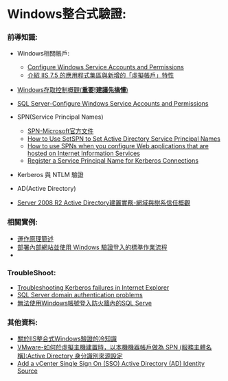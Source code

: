 # Windows整合式驗證:
  
### 前導知識:

* Windows相關帳戶:
  * [Configure Windows Service Accounts and Permissions](https://docs.microsoft.com/en-us/sql/database-engine/configure-windows/configure-windows-service-accounts-and-permissions?view=sql-server-ver15)
  * [介紹 IIS 7.5 的應用程式集區與新增的「虛擬帳戶」特性](https://blog.miniasp.com/post/2009/09/09/Introduce-IIS-75-Application-Pool-Identity-and-Virtual-Account)

* [Windows存取控制概觀(**重要!建議先搞懂**)](https://docs.microsoft.com/zh-tw/windows/security/identity-protection/access-control/access-control)

* [SQL Server-Configure Windows Service Accounts and Permissions](https://docs.microsoft.com/en-us/sql/database-engine/configure-windows/configure-windows-service-accounts-and-permissions?view=sql-server-ver15)
* SPN(Service Principal Names)
  * [SPN-Microsoft官方文件](https://docs.microsoft.com/en-us/windows/win32/ad/service-principal-names)
  * [How to Use SetSPN to Set Active Directory Service Principal Names](https://petri.com/how-to-use-setspn-to-set-active-directory-service-principal-names-2)
  * [How to use SPNs when you configure Web applications that are hosted on Internet Information Services](https://support.microsoft.com/en-us/help/929650/how-to-use-spns-when-you-configure-web-applications-that-are-hosted-on)
  * [Register a Service Principal Name for Kerberos Connections](https://docs.microsoft.com/en-us/sql/database-engine/configure-windows/register-a-service-principal-name-for-kerberos-connections?view=sql-server-ver15)

* Kerberos 與 NTLM 驗證

* AD(Active Directory)
 * [Server 2008 R2 Active Directory建置實務-網域與樹系信任概觀](http://epaper.gotop.com.tw/pdf/aca015200.pdf)



### 相關實例:
* [運作原理簡述](https://www.chainnews.com/zh-hant/articles/094369852800.htm)
* [部署內部網站並使用 Windows 驗證登入的標準作業流程](https://blog.miniasp.com/post/2014/01/12/Deployment-Intranet-Sites-using-Windows-Authentication-SOP)
* 

### TroubleShoot:
* [Troubleshooting Kerberos failures in Internet Explorer](https://support.microsoft.com/en-us/help/4551934/kerberos-failures-in-internet-explorer)
* [SQL Server domain authentication problems](https://help.deepsecurity.trendmicro.com/12_0/on-premise/kerberos-mssql.html)
* [無法使用Windows帳號登入防火牆內的SQL Serve](https://blog.darkthread.net/blog/ssms-sspi-firewall-issue/)


### 其他資料:
* [關於IIS整合式Windows驗證的冷知識](https://blog.darkthread.net/blog/ntlm-and-kerberos-on-iis/)
* [VMware-如何於虛擬主機建置時，以本機機器帳戶做為 SPN (服務主體名稱):Active Directory 身分識別來源設定](https://docs.vmware.com/tw/VMware-vSphere/5.5/com.vmware.vsphere.security.doc/GUID-4D24C6E8-63F5-4E35-862E-B59A03703254.html)
* [Add a vCenter Single Sign On (SSO) Active Directory (AD) Identity Source](https://www.vkernel.ro/blog/add-a-vcenter-single-sign-on-sso-active-directory-ad-identity-source)

 
